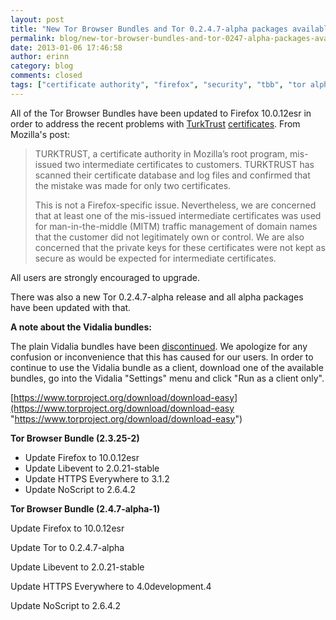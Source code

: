 ```yaml
---
layout: post
title: "New Tor Browser Bundles and Tor 0.2.4.7-alpha packages available"
permalink: blog/new-tor-browser-bundles-and-tor-0247-alpha-packages-available
date: 2013-01-06 17:46:58
author: erinn
category: blog
comments: closed
tags: ["certificate authority", "firefox", "security", "tbb", "tor alpha", "tor browser bundle", "vidalia bundle"]
---
```


All of the Tor Browser Bundles have been updated to Firefox 10.0.12esr in order to address the recent problems with [TurkTrust](https://blog.mozilla.org/security/2013/01/03/revoking-trust-in-two-turktrust-certficates/) [certificates](http://googleonlinesecurity.blogspot.se/2013/01/enhancing-digital-certificate-security.html). From Mozilla's post:

> TURKTRUST, a certificate authority in Mozilla’s root program, mis-issued two intermediate certificates to customers. TURKTRUST has scanned their certificate database and log files and confirmed that the mistake was made for only two certificates.
>
> This is not a Firefox-specific issue. Nevertheless, we are concerned that at least one of the mis-issued intermediate certificates was used for man-in-the-middle (MITM) traffic management of domain names that the customer did not legitimately own or control. We are also concerned that the private keys for these certificates were not kept as secure as would be expected for intermediate certificates.

All users are strongly encouraged to upgrade.

There was also a new Tor 0.2.4.7-alpha release and all alpha packages have been updated with that.

**A note about the Vidalia bundles:**

The plain Vidalia bundles have been [discontinued](https://blog.torproject.org/blog/plain-vidalia-bundles-be-discontinued-dont-panic). We apologize for any confusion or inconvenience that this has caused for our users. In order to continue to use the Vidalia bundle as a client, download one of the available bundles, go into the Vidalia "Settings" menu and click "Run as a client only".

[https://www.torproject.org/download/download-easy](https://www.torproject.org/download/download-easy "https://www.torproject.org/download/download-easy")

**Tor Browser Bundle (2.3.25-2)**

-   Update Firefox to 10.0.12esr
-   Update Libevent to 2.0.21-stable
-   Update HTTPS Everywhere to 3.1.2
-   Update NoScript to 2.6.4.2

**Tor Browser Bundle (2.4.7-alpha-1)**

Update Firefox to 10.0.12esr

Update Tor to 0.2.4.7-alpha

Update Libevent to 2.0.21-stable

Update HTTPS Everywhere to 4.0development.4

Update NoScript to 2.6.4.2
